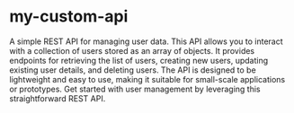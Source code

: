 # my-custom-api

A simple REST API for managing user data. This API allows you to interact with a collection of users stored as an array of objects. It provides endpoints for retrieving the list of users, creating new users, updating existing user details, and deleting users. The API is designed to be lightweight and easy to use, making it suitable for small-scale applications or prototypes. Get started with user management by leveraging this straightforward REST API.

